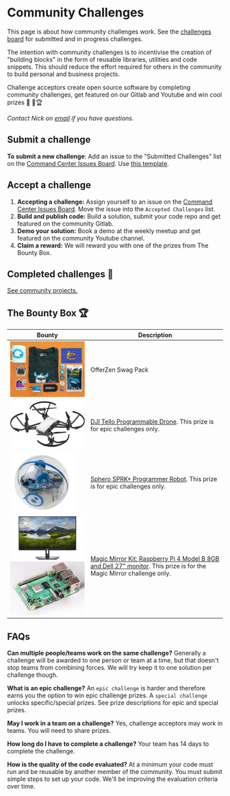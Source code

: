 # Community Challenges
This page is about how community challenges work. See the [challenges board](https://gitlab.com/offerzen-community/investec-programmable-banking/command-center/-/boards/1927995) for submitted and in progress challenges.

The intention with community challenges is to incentivise the creation of "building blocks" in the form of reusable libraries, utilities and code snippets. This should reduce the effort required for others in the community to build personal and business projects.

Challenge acceptors create open source software by completing community challenges, get featured on our Gitlab and Youtube and win cool prizes 👾 💪🏆 

*Contact Nick on [email](mailto:community-investec@offerzen.com) if you have questions.*

## Submit a challenge

**To submit a new challenge**: Add an issue to the "Submitted Challenges" list on the [Command Center Issues Board](https://gitlab.com/offerzen-community/investec-programmable-banking/command-center/-/boards/1927995). Use [this template](https://gitlab.com/offerzen-community/investec-programmable-banking/command-center/-/issues/30).

## Accept a challenge

1. **Accepting a challenge:** Assign yourself to an issue on the [Command Center Issues Board](https://gitlab.com/offerzen-community/investec-programmable-banking/command-center/-/boards/1927995). Move the issue into the `Accepted Challenges` list.
2. **Build and publish code:** Build a solution, submit your code repo and get featured on the community Gitlab.
3. **Demo your solution:** Book a demo at the weekly meetup and get featured on the community Youtube channel.
4. **Claim a reward:** We will reward you with one of the prizes from The Bounty Box.

## Completed challenges 🚀

[See community projects.](https://gitlab.com/offerzen-community/investec-programmable-banking/command-center/-/blob/master/README.md)

## The Bounty Box 🏆

| Bounty | Description |
| ------ | ------ |
|![](/images/bounties/offerzenswapgpack.png)|OfferZen Swag Pack|
|![](/images/bounties/djitello.jpg)|[DJI Tello Programmable Drone](https://www.youtube.com/watch?v=_v_RknPrebI). This prize is for epic challenges only.|
|![](/images/bounties/sphero.jpg)|[Sphero SPRK+ Programmer Robot](https://www.youtube.com/watch?v=Yg8LmEkI_0c). This prize is for epic challenges only.|
|![](/images/bounties/dell27.jpeg)![](/images/bounties/pi4.jpg)|[Magic Mirror Kit: Raspberry Pi 4 Model B 8GB and Dell 27" monitor](https://www.youtube.com/watch?v=npzRf5wuIB0). This prize is for the Magic Mirror challenge only.|


## FAQs
**Can multiple people/teams work on the same challenge?**
Generally a challenge will be awarded to one person or team at a time, but that doesn't stop teams from combining forces. We will try keep it to one solution per challenge though.

**What is an epic challenge?**
An `epic challenge` is harder and therefore earns you the option to win epic challenge prizes. A `special challenge` unlocks specific/special prizes. See prize descriptions for epic and special prizes.

**May I work in a team on a challenge?**
Yes, challenge acceptors may work in teams. You will need to share prizes.

**How long do I have to complete a challenge?**
Your team has 14 days to complete the challenge.

**How is the quality of the code evaluated?**
At a minimum your code must run and be reusable by another member of the community. You must submit simple steps to set up your code. We'll be improving the evaluation criteria over time.
